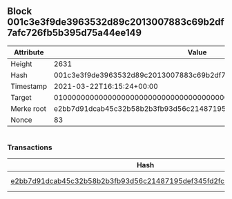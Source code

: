## Block 001c3e3f9de3963532d89c2013007883c69b2df7afc726fb5b395d75a44ee149

Attribute | Value
--- | ---
Height | 2631
Hash | 001c3e3f9de3963532d89c2013007883c69b2df7afc726fb5b395d75a44ee149
Timestamp | 2021-03-22T16:15:24+00:00
Target | 0100000000000000000000000000000000000000000000000000000000000000
Merke root | e2bb7d91dcab45c32b58b2b3fb93d56c21487195def345fd2fc38a48ca9b35bd
Nonce | 83

```

```

### Transactions

Hash | Amount
--- | ---
[e2bb7d91dcab45c32b58b2b3fb93d56c21487195def345fd2fc38a48ca9b35bd](e2bb7d91dcab45c32b58b2b3fb93d56c21487195def345fd2fc38a48ca9b35bd.md) | 10.00000000 SKEPTI 
